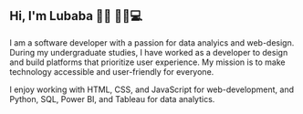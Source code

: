 ## Hi, I'm Lubaba 👋🏽 👩🏾💻

I am a software developer with a passion for data analyics and web-design. During my undergraduate studies, I have worked as a developer to design and build platforms that prioritize user experience. My mission is to make technology accessible and user-friendly for everyone.

I enjoy working with HTML, CSS, and JavaScript for web-development, and Python, SQL, Power BI, and Tableau for data analytics. 

